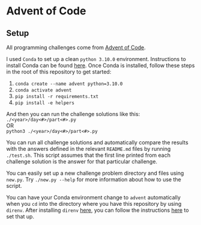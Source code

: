 # Advent of Code

## Setup

All programming challenges come from [Advent of Code](https://adventofcode.com/).

I used `Conda` to set up a clean `python 3.10.0` environment. Instructions to install Conda can be found [here](https://docs.conda.io/projects/conda/en/latest/user-guide/install/index.html). Once Conda is installed, follow these steps in the root of this repository to get started:

1. `conda create --name advent python=3.10.0`
2. `conda activate advent`
3. `pip install -r requirements.txt`
4. `pip install -e helpers`

And then you can run the challenge solutions like this:\
`./<year>/day<#>/part<#>.py`\
OR\
`python3 ./<year>/day<#>/part<#>.py`

You can run all challenge solutions and automatically compare the results with the answers defined in the relevant `README.md` files by running `./test.sh`. This script assumes that the first line printed from each challenge solution is the answer for that particular challenge.

You can easily set up a new challenge problem directory and files using `new.py`. Try `./new.py --help` for more information about how to use the script.

You can have your Conda environment change to `advent` automatically when you `cd` into the directory where you have this repository by using `direnv`. After installing `direnv` [here](https://direnv.net/docs/installation.html), you can follow the instructions [here](https://medium.com/@manishdixit1986/auto-switch-conda-env-per-directory-using-conda-direnv-in-linux-13c912da6520) to set that up.
